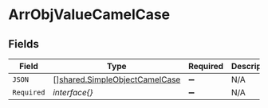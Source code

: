 # ArrObjValueCamelCase


## Fields

| Field                                                                                 | Type                                                                                  | Required                                                                              | Description                                                                           | Example                                                                               |
| ------------------------------------------------------------------------------------- | ------------------------------------------------------------------------------------- | ------------------------------------------------------------------------------------- | ------------------------------------------------------------------------------------- | ------------------------------------------------------------------------------------- |
| `JSON`                                                                                | [][shared.SimpleObjectCamelCase](../../../pkg/models/shared/simpleobjectcamelcase.md) | :heavy_minus_sign:                                                                    | N/A                                                                                   | ["...","..."]                                                                         |
| `Required`                                                                            | *interface{}*                                                                         | :heavy_minus_sign:                                                                    | N/A                                                                                   |                                                                                       |